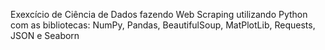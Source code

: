 Exexcício de Ciência de Dados fazendo Web Scraping utilizando Python com as bibliotecas: NumPy, Pandas, BeautifulSoup, MatPlotLib, Requests, JSON e Seaborn

